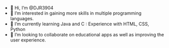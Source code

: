 - 👋 Hi, I’m @DJR3904
- 👀 I’m interested in gaining more skills in multiple programming languages.
- 🌱 I’m currently learning Java and C : Experience with HTML, CSS, Python
- 💞️ I’m looking to collaborate on educational apps as well as improving the user experience.


<!---
DJR2904/DJR2904 is a ✨ special ✨ repository because its `README.md` (this file) appears on your GitHub profile.
You can click the Preview link to take a look at your changes.
--->
